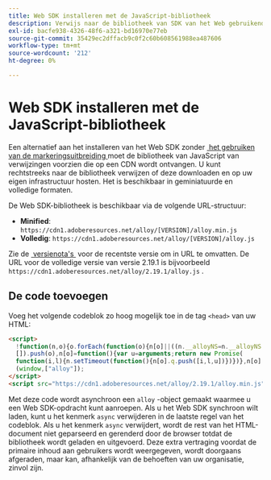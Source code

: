 ```yaml
---
title: Web SDK installeren met de JavaScript-bibliotheek
description: Verwijs naar de bibliotheek van SDK van het Web gebruikend een standalone CDN dossier.
exl-id: bacfe938-4326-48f6-a321-bd16970e77eb
source-git-commit: 35429ec2dffacb9c0f2c60b608561988ea487606
workflow-type: tm+mt
source-wordcount: '212'
ht-degree: 0%

---
```


# Web SDK installeren met de JavaScript-bibliotheek

Een alternatief aan het installeren van het Web SDK zonder [&#x200B; het gebruiken van de markeringsuitbreiding &#x200B;](extension.md) moet de bibliotheek van JavaScript van verwijzingen voorzien die op een CDN wordt ontvangen. U kunt rechtstreeks naar de bibliotheek verwijzen of deze downloaden en op uw eigen infrastructuur hosten. Het is beschikbaar in geminiatuurde en volledige formaten.

De Web SDK-bibliotheek is beschikbaar via de volgende URL-structuur:

* **Minified**: `https://cdn1.adoberesources.net/alloy/[VERSION]/alloy.min.js`
* **Volledig**: `https://cdn1.adoberesources.net/alloy/[VERSION]/alloy.js`

Zie de [&#x200B; versienota&#39;s &#x200B;](../release-notes.md) voor de recentste versie om in URL te omvatten. De URL voor de volledige versie van versie 2.19.1 is bijvoorbeeld `https://cdn1.adoberesources.net/alloy/2.19.1/alloy.js` .

## De code toevoegen

Voeg het volgende codeblok zo hoog mogelijk toe in de tag `<head>` van uw HTML:

```html
<script>
  !function(n,o){o.forEach(function(o){n[o]||((n.__alloyNS=n.__alloyNS||
  []).push(o),n[o]=function(){var u=arguments;return new Promise(
  function(i,l){n.setTimeout(function(){n[o].q.push([i,l,u])})})},n[o].q=[])})}
  (window,["alloy"]);
</script>
<script src="https://cdn1.adoberesources.net/alloy/2.19.1/alloy.min.js" async></script>
```

Met deze code wordt asynchroon een `alloy` -object gemaakt waarmee u een Web SDK-opdracht kunt aanroepen. Als u het Web SDK synchroon wilt laden, kunt u het kenmerk `async` verwijderen in de laatste regel van het codeblok. Als u het kenmerk `async` verwijdert, wordt de rest van het HTML-document niet geparseerd en gerenderd door de browser totdat de bibliotheek wordt geladen en uitgevoerd. Deze extra vertraging voordat de primaire inhoud aan gebruikers wordt weergegeven, wordt doorgaans afgeraden, maar kan, afhankelijk van de behoeften van uw organisatie, zinvol zijn.
